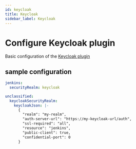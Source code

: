 ```yaml
---
id: keycloak
title: Keycloak
sidebar_label: Keycloak
---
```


# Configure Keycloak plugin

Basic configuration of the [Keycloak plugin](https://plugins.jenkins.io/keycloak)

## sample configuration

```yaml
jenkins:
  securityRealm: keycloak

unclassified:
  keycloakSecurityRealm:
    keycloakJson: |-
      {
        "realm": "my-realm",
        "auth-server-url": "https://my-keycloak-url/auth",
        "ssl-required": "all",
        "resource": "jenkins",
        "public-client": true,
        "confidential-port": 0
      }
```
